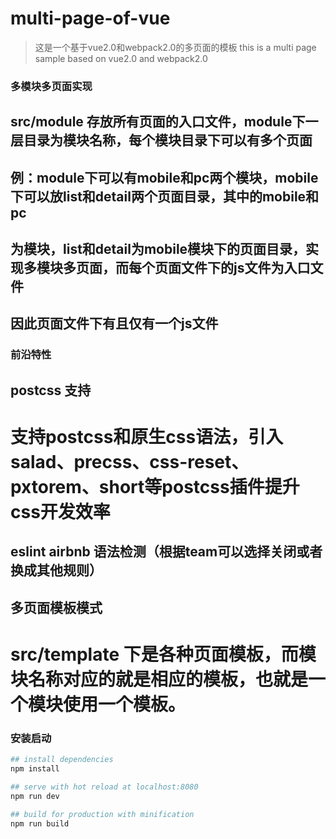 # multi-page-of-vue
> 这是一个基于vue2.0和webpack2.0的多页面的模板
> this is a multi page sample based on vue2.0 and webpack2.0

### 多模块多页面实现

## src/module 存放所有页面的入口文件，module下一层目录为模块名称，每个模块目录下可以有多个页面
## 例：module下可以有mobile和pc两个模块，mobile下可以放list和detail两个页面目录，其中的mobile和pc
## 为模块，list和detail为mobile模块下的页面目录，实现多模块多页面，而每个页面文件下的js文件为入口文件
## 因此页面文件下有且仅有一个js文件

### 前沿特性

## postcss 支持
# 支持postcss和原生css语法，引入salad、precss、css-reset、pxtorem、short等postcss插件提升css开发效率

## eslint airbnb 语法检测（根据team可以选择关闭或者换成其他规则）

## 多页面模板模式
# src/template 下是各种页面模板，而模块名称对应的就是相应的模板，也就是一个模块使用一个模板。

### 安装启动

``` bash
## install dependencies
npm install

## serve with hot reload at localhost:8080
npm run dev

## build for production with minification
npm run build
```

